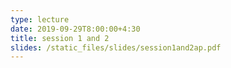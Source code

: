 ```yaml
---
type: lecture
date: 2019-09-29T8:00:00+4:30
title: session 1 and 2
slides: /static_files/slides/session1and2ap.pdf
---
```

